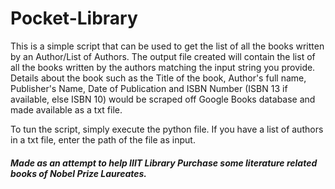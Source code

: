 # Pocket-Library

This is a simple script that can be used to get the list of all the books written by an Author/List of Authors. The output file created will contain the list of all the books written by the authors matching the input string you provide. Details about the book such as the Title of the book, Author's full name, Publisher's Name, Date of Publication and ISBN Number (ISBN 13 if available, else ISBN 10) would be scraped off Google Books database and made available as a txt file. 

To tun the script, simply execute the python file. If you have a list of authors in a txt file, enter the path of the file as input. 

##### Made as an attempt to help IIIT Library Purchase some literature related books of Nobel Prize Laureates. 
